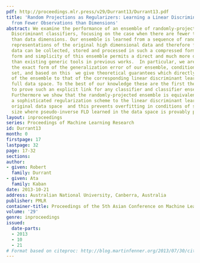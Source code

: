```yaml
---
pdf: http://proceedings.mlr.press/v29/Durrant13/Durrant13.pdf
title: 'Random Projections as Regularizers: Learning a Linear Discriminant Ensemble
  from Fewer Observations than Dimensions'
abstract: We examine the performance of an ensemble of randomly-projected Fisher Linear
  Discriminant classifiers, focusing on the case when there are fewer training observations
  than data dimensions. Our ensemble is learned from a sequence of randomly-projected
  representations of the original high dimensional data and therefore for this approach
  data can be collected, stored and processed in such a compressed form. The specific
  form and simplicity of this ensemble permits a direct and much more detailed analysis
  than existing generic tools in previous works.  In particular, we are able to derive
  the exact form of the generalization error of our ensemble, conditional on the training
  set, and based on this  we give theoretical guarantees which directly link the performance
  of the ensemble to that of the corresponding linear discriminant learned in the
  full data space. To the best of our knowledge these are the first theoretical results
  to prove such an explicit link for any classifier and classifier ensemble pair.
  Furthermore we show that the randomly-projected ensemble is equivalent to implementing
  a sophisticated regularization scheme to the linear discriminant learned in the
  original data space  and this prevents overfitting in conditions of small sample
  size where pseudo-inverse FLD learned in the data space is provably poor.
layout: inproceedings
series: Proceedings of Machine Learning Research
id: Durrant13
month: 0
firstpage: 17
lastpage: 32
page: 17-32
sections: 
author:
- given: Robert
  family: Durrant
- given: Ata
  family: Kaban
date: 2013-10-21
address: Australian National University, Canberra, Australia
publisher: PMLR
container-title: Proceedings of the 5th Asian Conference on Machine Learning
volume: '29'
genre: inproceedings
issued:
  date-parts:
  - 2013
  - 10
  - 21
# Format based on citeproc: http://blog.martinfenner.org/2013/07/30/citeproc-yaml-for-bibliographies/
---
```

